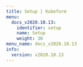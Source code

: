 ```yaml
---
title: Setup | Kubeform
menu:
  docs_v2020.10.13:
    identifier: setup
    name: Setup
    weight: 30
menu_name: docs_v2020.10.13
info:
  version: v2020.10.13
---
```


